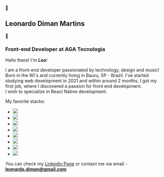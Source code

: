 :space_invader:<h2>Leonardo Diman Martins</h2> :space_invader:

<h3>Front-end Developer at <strong>AGA Tecnologia</strong></h3>

Hello there! I'm <strong>Leo</strong>!

I am a front-end developer passionated by technology, design and music! Born in the 90's and currently living in Bauru, SP - Brazil. I've started studying web development in 2021 and within around 2 months, I got my first job, where I discovered a passion for front end development. 
<br>
I wish to specialize in React Native development.

My favorite stacks:

* <img src="https://img.shields.io/badge/React.js-61DAFB?logo=react&logoColor=white&style=flat" />
* <img src="https://img.shields.io/badge/Vue.js-4FC08D?logo=vue&logoColor=white&style=flat" />
* <img src="https://img.shields.io/badge/Node.js-339933?logo=node&logoColor=white&style=flat" />
* <img src="https://img.shields.io/badge/TailwindCSS-06B6D4?logo=tailwind&logoColor=white&style=flat" />
* <img src="https://img.shields.io/badge/BootstrapCSS-7952B3?logo=bootstrap&logoColor=white&style=flat" />
* <img src="https://img.shields.io/badge/JavaScript-F7DF1E?logo=javascript&logoColor=white&style=flat" />
* <img src="https://img.shields.io/badge/Laravel-FF2D20?logo=laravel&logoColor=white&style=flat" />
* <img src="https://img.shields.io/badge/React Native-61DAFB?logo=react&logoColor=white&style=flat" />


You can check my <a href="https://www.linkedin.com/in/leonardodiman/" target="_blank">Linkedin Page</a> or contact me via email - <strong>leonardo.diman@gmail.com</strong>
